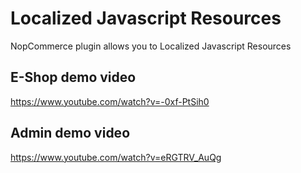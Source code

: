 # Localized Javascript Resources
NopCommerce plugin allows you to Localized Javascript Resources

## E-Shop demo video
https://www.youtube.com/watch?v=-0xf-PtSih0


## Admin demo video
https://www.youtube.com/watch?v=eRGTRV_AuQg